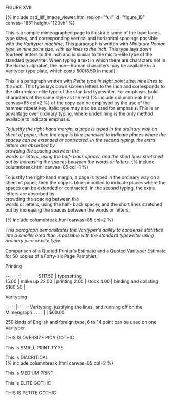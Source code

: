 FIGURE XVIII 

{% include osd_iiif_image_viewer.html region="full" id="figure_18" canvas="85" height="120vh" %}

This is a sample mimeographed page to illustrate some of the type faces, type sizes, and 
corresponding vertical and horizontal spacings possible with the *Varityper machine*. This 
paragraph is written with *Miniature Roman type, in nine point size, with six lines to the 
inch.* This type lays down fourteen letters to the inch and is similar to the micro-elite 
type of the standard typewriter. When typing a text in which there are characters not in 
the Roman alphabet, the non—Roman characters may be available in a Varityper type plate, 
which costs $500 ($8.50 in metal). 

This is a paragraph written with *Petite 
type in eight point size, nine lines to  
the inch*. This type lays down sixteen 
letters to the inch and corresponds to 
the ultra-micro-elite type of the standard typewriter. For emphasis, bold 
characters of the same style as the rest 
 {% include columnbreak.html canvas=85 col=2 %} 
of the copy can be employed by the use 
of the hammer repeat key. Italic type
may also be used for emphasis. This is
an advantage over ordinary typing, where
underlining is the only method available
to indicate emphasis.

*To justify the right-hand margin, a 
page is typed in the ordinary way on 
sheet of paper; then the copy is
blue-pencilled to indicate places 
where the spaces can be extended or 
contracted. In the second typing, 
the extra letters are absorbed by  
crowding the spacing between the  
words or letters, using the half- 
back spacer, and the short lines
stretched out by increasing the 
spaces between the words or letters.*
 {% include columnbreak.html canvas=85 col=1 %} 

To justify the right-hand margin, a 
page is typed in the ordinary way on 
a sheet of paper; then the copy is
blue-pencilled to indicate places 
where the spaces can be extended or 
contracted. In the second typing, 
the extra letters are absorbed by  
crowding the spacing between the  
words or letters, using the half- 
back spacer, and the short lines
stretched out by increasing the 
spaces between the words or letters.

 {% include columnbreak.html canvas=85 col=2 %} 

*This paragraph demonstrates the Varityper's ability to condense statistics into a smaller area than is 
possible with the standard typewriter using ordinary pica or elite type:*

Comparison of a Quoted Printer's Estimate and a Quoted 
Varityper Estimate for 50 copies of a Forty-six Page 
Pamphlet. 

Printing

------:|--------
$117.50 | typesetting  
15.00 | make up 
22.00 | printing 
2.00 | stock 
4.00 | binding and collating 
$160.50 | 

Varityping 

-----|-----:
Varityping, justifying the lines, and running off on the Mimeograph . . . . |
| $60.00 

250 kinds of English and foreign type, 6 to 14 point can be used on one Varityper. 

THIS IS OVERSIZE PICA GOTHIC  

This is SMALL PRINT TYPE  

This is DIACRITICAL  
 {% include columnbreak.html canvas=85 col=2 %} 

This is MEDIUM PRINT 

This is ELITE GOTHIC 

THIS IS PETITE GOTHIC 

